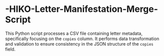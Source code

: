 # -HIKO-Letter-Manifestation-Merge-Script
This Python script processes a CSV file containing letter metadata, specifically focusing on the `copies` column. It performs data transformation and validation to ensure consistency in the JSON structure of the `copies` field.
